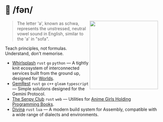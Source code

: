 <h1>🌱 /fən/</h1>

<img src="https://i.imgur.com/MVp2ULn.png" align="right" height="225vh">

> The letter 'ə', known as schwa, represents the unstressed, neutral vowel sound in English, similar to the 'a' in "sofa".

Teach principles, not formulas. Understand, don't memorise.

- [Whirlsplash](https://github.com/Whirlsplash) `rust` `go` `python` — A tightly knit ecosystem of interconnected services built from the ground up, designed for [Worlds](https://wiki.worlio.com/worldscom:worldsplayer).
- [GemRest](https://github.com/gemrest) `rust` `go` `c++` `gleam` `typescript` — Simple solutions designed for the Gemini Protocol.
- [The Senpy Club](https://github.com/senpy-club) `rust` `web` — Utilities for [Anime Girls Holding Programming Books](https://github.com/cat-milk/Anime-Girls-Holding-Programming-Books).
- [Divina](https://github.com/divinaland) `rust` `lua` — A modern build system for Assembly, compatible with a wide range of dialects and environments.

<img src="https://count.getloli.com/get/@stXNngjLmpLGVutD" width="0" align="right">

<!-- All rights reserved -->
